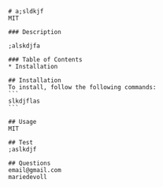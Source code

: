 
    # a;sldkjf
    MIT
    
    ### Description
    
    ;alskdjfa
    
    ### Table of Contents
    * Installation
    
    ## Installation
    To install, follow the following commands:
    ```
    slkdjflas
    ```
    
    ## Usage
    MIT

    ## Test
    ;aslkdjf

    ## Questions
    email@gmail.com
    mariedevoll
   
    